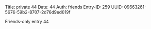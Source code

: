 Title: private 44
Date: 44
Auth: friends
Entry-ID: 259
UUID: 09663261-5676-59b2-8707-2d76d9ed019f

Friends-only entry 44
